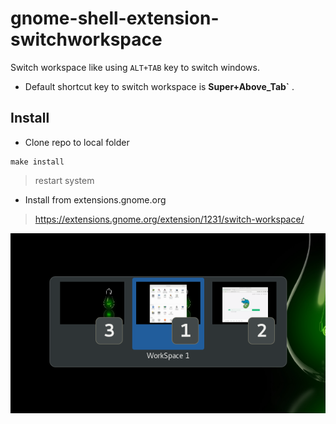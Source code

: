 # gnome-shell-extension-switchworkspace

Switch workspace like using `ALT+TAB` key to switch windows.

* Default shortcut key to switch workspace is **Super+Above_Tab`** .

## Install

* Clone repo to local folder

```
make install
```

> restart system

* Install from extensions.gnome.org

> https://extensions.gnome.org/extension/1231/switch-workspace/

![screenshot](/Screenshot.png)
